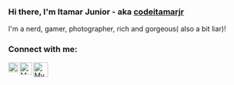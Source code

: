 ### Hi there,   I'm Itamar Junior - aka [codeitamarjr][website]

 I'm a nerd, gamer, photographer, rich and gorgeous( also a bit liar)!

### Connect with me:
[<img align="left" alt="My Instagram" width= "20px" src="https://facebookbrand.com/wp-content/uploads/2021/03/Instagram_AppIcon_Aug2017.png?w=150&h=150" />][instagram]

[<img align="left" alt="My Linkedin" width= "25px" src="https://content.linkedin.com/content/dam/me/business/en-us/amp/brand-site/v2/bg/LI-Bug.svg.original.svg" />][linkedin]

[<img align="left" alt="My Youtube Channel" width= "30px" src="https://www.youtube.com/about/static/svgs/icons/brand-resources/YouTube_icon_full-color.svg" />][youtube]

<br/>
<br/>

[website]: https://www.itjunior.dev
[codeitamarjr]: https://github.com/codeitamarjr
[instagram]:https://www.instagram.com/it.jr/
[linkedin]:https://www.linkedin.com/in/itamarjr/
[youtube]:https://www.youtube.com/TIemDublin